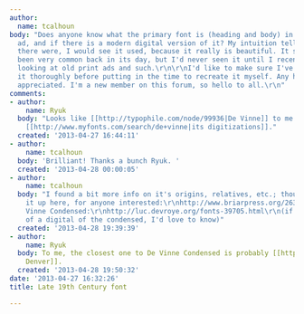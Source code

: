 ```yaml
---
author:
  name: tcalhoun
body: "Does anyone know what the primary font is (heading and body) in the attached
  ad, and if there is a modern digital version of it? My intuition tells me that if
  there were, I would see it used, because it really is beautiful. It seems to have
  been very common back in its day, but I'd never seen it until I recently started
  looking at old print ads and such.\r\n\r\nI'd like to make sure I've researched
  it thoroughly before putting in the time to recreate it myself. Any help is much
  appreciated. I'm a new member on this forum, so hello to all.\r\n"
comments:
- author:
    name: Ryuk
  body: "Looks like [[http://typophile.com/node/99936|De Vinne]] to me.\r\nSome of
    [[http://www.myfonts.com/search/de+vinne|its digitizations]]."
  created: '2013-04-27 16:44:11'
- author:
    name: tcalhoun
  body: 'Brilliant! Thanks a bunch Ryuk. '
  created: '2013-04-28 00:00:05'
- author:
    name: tcalhoun
  body: "I found a bit more info on it's origins, relatives, etc.; thought I'd put
    it up here, for anyone interested:\r\nhttp://www.briarpress.org/26331\r\nhttp://www.flickr.com/photos/n1ke/5264216611/in/set-72157624519443005/\r\n\r\nDe
    Vinne Condensed:\r\nhttp://luc.devroye.org/fonts-39705.html\r\n(if anyone knows
    of a digital of the condensed, I'd love to know)"
  created: '2013-04-28 19:39:39'
- author:
    name: Ryuk
  body: To me, the closest one to De Vinne Condensed is probably [[http://www.myfonts.com/fonts/ef-typeshop/denver|TS
    Denver]].
  created: '2013-04-28 19:50:32'
date: '2013-04-27 16:32:26'
title: Late 19th Century font

---
```

